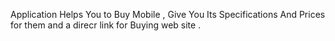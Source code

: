 Application Helps You to Buy Mobile , Give You Its Specifications And Prices for them and a direcr link for Buying web site .